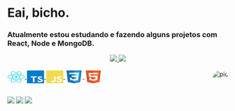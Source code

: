 # Eai, bicho.

### Atualmente estou estudando e fazendo alguns projetos com React, Node e MongoDB.


  <div align="center">
    <a href="https://github.com/renanmartins1813">
    <img height="180em" src="https://github-readme-stats.vercel.app/api?username=renanmartins1813&show_icons=true&theme=bear&include_all_commits=true&count_private=true"/>
    <img height="180em" src="https://github-readme-stats.vercel.app/api/top-langs/?username=renanmartins1813&layout=compact&langs_count=7&theme=bear"/>
  </div>
    
  <div style="display: inline_block"><br>
    <img align="center" alt="React" height="30" width="40" src="https://raw.githubusercontent.com/devicons/devicon/master/icons/react/react-original.svg">
    <img align="center" alt="TypeScript" height="30" width="40" src="https://raw.githubusercontent.com/devicons/devicon/master/icons/typescript/typescript-plain.svg">
    <img align="center" alt="JavaScript" height="30" width="40" src="https://raw.githubusercontent.com/devicons/devicon/master/icons/javascript/javascript-plain.svg">
    <img align="center" alt="CSS" height="30" width="40" src="https://raw.githubusercontent.com/devicons/devicon/master/icons/css3/css3-original.svg">
    <img align="center" alt="HTML" height="30" width="40" src="https://raw.githubusercontent.com/devicons/devicon/master/icons/html5/html5-original.svg">
    <img align="right" alt="pic" height="150" style="border-radius:50px;" src="https://c.tenor.com/0SIGgMSETlsAAAAd/bear-dancing.gif?width=676&height=676">
  </div>

 
  ##
 
<div>
  <a href="https://instagram.com/renanmartins1813" target="_blank"><img src="https://img.shields.io/badge/-Instagram-%23E4405F?style=for-the-badge&logo=instagram&logoColor=white" target="_blank"></a>
  <a href = "mailto:renanmartins1813@gmail.com"><img src="https://img.shields.io/badge/-Gmail-%23333?style=for-the-badge&logo=gmail&logoColor=white" target="_blank"></a>
  <a href="https://www.linkedin.com/in/renan-martins-da-silva-ab6416216/" target="_blank"><img src="https://img.shields.io/badge/-LinkedIn-%230077B5?style=for-the-badge&logo=linkedin&logoColor=white" target="_blank"></a>
</div>
<!--
**renanmartins1813/renanmartins1813** is a ✨ _special_ ✨ repository because its `README.md` (this file) appears on your GitHub profile.

Here are some ideas to get you started:

- 🔭 I’m currently working on ...
- 🌱 I’m currently learning ...
- 👯 I’m looking to collaborate on ...
- 🤔 I’m looking for help with ...
- 💬 Ask me about ...
- 📫 How to reach me: ...
- 😄 Pronouns: ...
- ⚡ Fun fact: ...
-->
